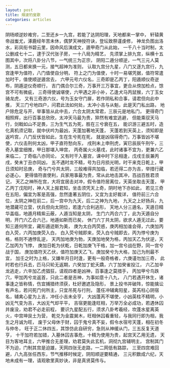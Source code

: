 ```yaml
---
layout: post
title: 烟波钓叟歌
categories: articles
---
```

阴旸顺逆妙难穷，二至还乡一九宫，若能了达阴阳理，天地都来一掌中，
轩辕黄帝战蚩尤，涿鹿经年苦未休，偶梦天神授符诀，登坛致祭谨虔修，
神龙负图出洛水，彩凤衔书碧云里，因命风后演成文，遁甲奇门从此始，
一千八十当时制，太公删成七十二，逮于汉代张子房，一十八局为精艺，
先须掌上排九宫，纵横十五图其中，次将八卦分八节，一气统三为正宗，
阴阳二遁分顺逆，一气三元人莫测，五日都来换一元，接气超神为准则，
认取九宫分九星，八门又逐九宫行，九宫逢甲为值符，八门值使自分明，
符上之门为值使，十时一易堪凭据，值符常遣加时干，值使顺逆遁宫去，
六甲元号六仪名，三奇即是乙丙丁，阳遁顺仪奇逆布，阴遁逆仪奇顺行，
吉门偶合尔三奇，万事开三万事宜，更合从傍加检点，馀宫不可有微疵，
三奇得使诚堪使，六甲遇之非小补，乙逢犬马丙鼠猴，六丁玉女骑龙虎，
又有三奇游六仪，号为玉女守门扉，若作阴私和合事，请君但向此中推，
天三门兮地四户，问君此法如何处，太冲小吉与从魁，此是天门私出路，
地户除危定与开，举事皆从此中去，六合太阴太常君，三辰元是地私门，
更得奇门相照辉，出行百事总欣欣，太冲天马最为贵，猝然有难宜逃避，
但能乘驭天马行，剑戟如山不足畏，三为生气五为死，胜在三兮衰在五，
能识游三避五时，造化真机须记取，就中伏吟为最凶，天蓬加著地天蓬，
天蓬若到天英上，须知即是返吟宫，八门反伏皆如此，生在生兮死在死，
就是凶宿得奇门，万事皆凶不堪使，六仪击刑何太凶，甲子直符愁向东，
戌刑未上申刑虎，寅巳辰辰午刑午，三奇入墓宜细推，甲日那堪入坤宫，
丙奇属火火墓戌，此时诸事不宜为，更兼六乙来临二，丁奇临八亦同论，
又有时干入墓宫，课中时下忌相逢，戊戌壬辰兼丙戌，癸未丁丑亦同凶，
五不遇时龙不精，号为日月损光明，时干来克日乾上，甲日须知时忌庚，
奇与门兮共太阴，三般难得共加临，若还得二亦为吉，举措行藏必遂心，
更得值符直使利，兵家用事最为贵，常从此地击其冲，百战百胜君须记，
天乙之神所在宫，大将宜居击对冲，假令值符居离位，天英坐取击天蓬，
甲乙丙丁戊阳时，神人天上报君知，坐击须凭天上奇，阴时地下亦如此，
若见三奇在五阳，偏宜为客是高强，忽然逢著五阴位，又宜为主好裁详，
值符前三六合位，太阴之神在前二，后一宫中为九天，后二之神为九地，
九天之上好扬兵，九地潜藏可立营，伏兵但向太阴位，若逢六合利逃形，
天地人分三遁名，天遁日精华盖临，地遁月精紫云蔽，人遁当知是太阴，
生门六丙合六丁，此为天遁自分明，开门六乙合六己，地遁如斯而已矣，
休门六丁共太阴，欲求人遁无过此，要知三遁何所宜，藏形遁迹斯为美，
庚为太白丙荧惑，庚丙相加谁会得，六庚加丙白入荧，六丙加庚荧入白，
白入荧兮贼即来，荧入白兮贼即去，丙为悖兮庚为格，格则不通悖乱逆，
天丙加地庚为勃，天庚加地癸为格，丙加天乙为伏逆，天乙加丙为飞悖，
庚加日乾为伏乾，日乾加庚飞干格，加一宫兮战在野，同一宫兮战于国，
庚加值符天乙伏，值符加庚天乙飞，庚加癸兮为大格，加己为刑最不宜，
加壬之时为上格，又嫌年月日时逢，更有一般奇格者，六庚谨勿加三奇，
此时若也行兵去，匹马只轮无返期，六癸加丁蛇夭蹻，六丁加癸雀投江，
六乙加辛龙逃走，六辛加乙虎猖狂，请观四者是凶神，百事逢之莫措手，
丙加甲兮鸟跌穴，甲加丙兮龙返首，只此二者是吉神，为事如意十八九，
八门若遇开休生，诸事逢之皆称情，伤宜捕猎终须获，杜好邀遮及隐形，
景上投书并破阵，惊能擒讼有声名，若问死门何所主，只宜吊死与行刑，
蓬任冲辅禽阳星，英芮柱心阴宿名，辅禽心星为上吉，冲任小吉未全亨，
大凶蓬芮不堪使，小凶英柱不精明，小凶无气变为吉，大凶无气却平平，
吉宿更能逢旺相，万举万全必成功，若遇休囚并废没，劝君不必走前程，
要识九星配五行，须求八卦考羲经，坎蓬水星离英火，中宫坤艮土为营，
乾兑为金震巽木，旺相休囚看重轻，与我同行即为相，我生之月诚为旺，
废于父母休于财，囚于鬼兮真不妄，假令水宿号天蓬，相在初冬与仲冬，
旺于正二休四五，其馀仿此自研穷，急则从神缓从门，三五反复天道亨，
十干加符若加错，入墓休囚吉事危，十精为使用为贵，起宫天乙用无遗，
天目为客地耳主，六甲推合无差理，劝君莫失此玄机，洞彻九宫辅明主，
宫制其门不为迫，门制其宫是迫雄，天网四张无走路，一二网低有路踪，
三至四宫难回避，八九高张任西东，节气推移时候定，阴阳顺逆要精通，
三元积数成六纪，天地未成有一理，请观歌里真妙诀，非是真贤莫传与。